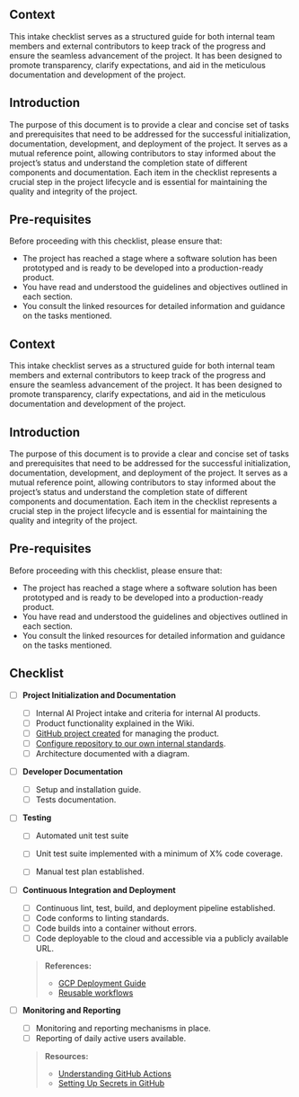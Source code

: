 ## Context
This intake checklist serves as a structured guide for both internal team members and external contributors to keep track of the progress and ensure the seamless advancement of the project. It has been designed to promote transparency, clarify expectations, and aid in the meticulous documentation and development of the project.

## Introduction
The purpose of this document is to provide a clear and concise set of tasks and prerequisites that need to be addressed for the successful initialization, documentation, development, and deployment of the project. It serves as a mutual reference point, allowing contributors to stay informed about the project’s status and understand the completion state of different components and documentation. Each item in the checklist represents a crucial step in the project lifecycle and is essential for maintaining the quality and integrity of the project.

## Pre-requisites
Before proceeding with this checklist, please ensure that:
- The project has reached a stage where a software solution has been prototyped and is ready to be developed into a production-ready product.
- You have read and understood the guidelines and objectives outlined in each section.
- You consult the linked resources for detailed
information and guidance on the tasks mentioned.

## Context
This intake checklist serves as a structured guide for both internal team members and external contributors to keep track of the progress and ensure the seamless advancement of the project. It has been designed to promote transparency, clarify expectations, and aid in the meticulous documentation and development of the project.

## Introduction
The purpose of this document is to provide a clear and concise set of tasks and prerequisites that need to be addressed for the successful initialization, documentation, development, and deployment of the project. It serves as a mutual reference point, allowing contributors to stay informed about the project’s status and understand the completion state of different components and documentation. Each item in the checklist represents a crucial step in the project lifecycle and is essential for maintaining the quality and integrity of the project.

## Pre-requisites
Before proceeding with this checklist, please ensure that:
- The project has reached a stage where a software solution has been prototyped and is ready to be developed into a production-ready product.
- You have read and understood the guidelines and objectives outlined in each section.
- You consult the linked resources for detailed
information and guidance on the tasks mentioned.


## Checklist

* [ ] **Project Initialization and Documentation**
   * [ ] Internal AI Project intake and criteria for internal AI products.
   * [ ] Product functionality explained in the Wiki.
   * [ ] [GitHub project created](https://github.com/orgs/ai-cfia/projects) for managing the product.
   * [ ] [Configure repository to our own internal standards](https://github.com/ai-cfia/devops/blob/main/github-repository-creation-guide.md).
   * [ ] Architecture documented with a diagram.

* [ ] **Developer Documentation**
   * [ ] Setup and installation guide.
   * [ ] Tests documentation.

* [ ] **Testing**
   * [ ] Automated unit test suite
   * [ ] Unit test suite implemented with a minimum of X% code coverage.
   * [ ]  Manual test plan established.


* [ ] **Continuous Integration and Deployment**
   * [ ] Continuous lint, test, build, and deployment pipeline established.
   * [ ] Code conforms to linting standards.
   * [ ] Code builds into a container without errors.
   * [ ] Code deployable to the cloud and accessible via a publicly available URL.
   > **References:**
   > - [GCP Deployment Guide](https://github.com/ai-cfia/devops/blob/main/gcp-setup-script/gcp-project-setup-guide.md)
   > - [Reusable workflows](https://github.com/ai-cfia/github-workflows/tree/main/.github/workflows)

* [ ] **Monitoring and Reporting**
   * [ ] Monitoring and reporting mechanisms in place.
   * [ ] Reporting of daily active users available.
   > **Resources:**
   > - [Understanding GitHub Actions](https://docs.github.com/fr/actions/learn-github-actions/understanding-github-actions)
   > - [Setting Up Secrets in GitHub](https://docs.github.com/fr/actions/security-guides/using-secrets-in-github-actions)